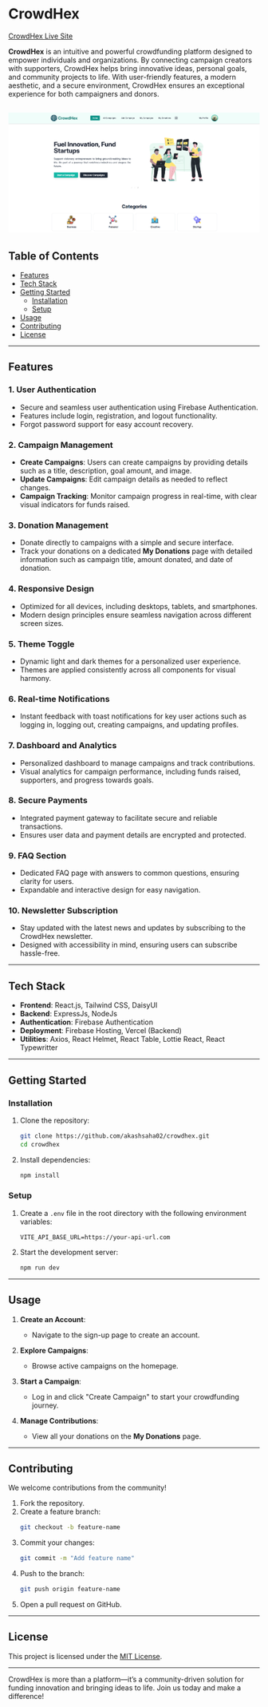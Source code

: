 
# CrowdHex  

[CrowdHex Live Site](https://crowdhex.web.app/)  

**CrowdHex** is an intuitive and powerful crowdfunding platform designed to empower individuals and organizations. By connecting campaign creators with supporters, CrowdHex helps bring innovative ideas, personal goals, and community projects to life. With user-friendly features, a modern aesthetic, and a secure environment, CrowdHex ensures an exceptional experience for both campaigners and donors.

![alt text](./src/assets/github-banner.png)
---

## Table of Contents  

- [Features](#features)  
- [Tech Stack](#tech-stack)  
- [Getting Started](#getting-started)  
  - [Installation](#installation)  
  - [Setup](#setup)  
- [Usage](#usage)  
- [Contributing](#contributing)  
- [License](#license)  

---

## Features  

### 1. **User Authentication**  
- Secure and seamless user authentication using Firebase Authentication.  
- Features include login, registration, and logout functionality.  
- Forgot password support for easy account recovery.  

### 2. **Campaign Management**  
- **Create Campaigns**: Users can create campaigns by providing details such as a title, description, goal amount, and image.  
- **Update Campaigns**: Edit campaign details as needed to reflect changes.  
- **Campaign Tracking**: Monitor campaign progress in real-time, with clear visual indicators for funds raised.  

### 3. **Donation Management**  
- Donate directly to campaigns with a simple and secure interface.  
- Track your donations on a dedicated **My Donations** page with detailed information such as campaign title, amount donated, and date of donation.  

### 4. **Responsive Design**  
- Optimized for all devices, including desktops, tablets, and smartphones.  
- Modern design principles ensure seamless navigation across different screen sizes.  

### 5. **Theme Toggle**  
- Dynamic light and dark themes for a personalized user experience.  
- Themes are applied consistently across all components for visual harmony.  

### 6. **Real-time Notifications**  
- Instant feedback with toast notifications for key user actions such as logging in, logging out, creating campaigns, and updating profiles.  

### 7. **Dashboard and Analytics**  
- Personalized dashboard to manage campaigns and track contributions.  
- Visual analytics for campaign performance, including funds raised, supporters, and progress towards goals.  

### 8. **Secure Payments**  
- Integrated payment gateway to facilitate secure and reliable transactions.  
- Ensures user data and payment details are encrypted and protected.  

### 9. **FAQ Section**  
- Dedicated FAQ page with answers to common questions, ensuring clarity for users.  
- Expandable and interactive design for easy navigation.  

### 10. **Newsletter Subscription**  
- Stay updated with the latest news and updates by subscribing to the CrowdHex newsletter.  
- Designed with accessibility in mind, ensuring users can subscribe hassle-free.  

---

## Tech Stack  

- **Frontend**: React.js, Tailwind CSS, DaisyUI
- **Backend**: ExpressJs, NodeJs  
- **Authentication**: Firebase Authentication  
- **Deployment**: Firebase Hosting, Vercel (Backend)  
- **Utilities**: Axios, React Helmet, React Table, Lottie React, React Typewritter  

---

## Getting Started  

### Installation  

1. Clone the repository:  
   ```bash  
   git clone https://github.com/akashsaha02/crowdhex.git  
   cd crowdhex  
   ```  

2. Install dependencies:  
   ```bash  
   npm install  
   ```  

### Setup  

1. Create a `.env` file in the root directory with the following environment variables:  
   ```env  
   VITE_API_BASE_URL=https://your-api-url.com  
   ```  

2. Start the development server:  
   ```bash  
   npm run dev  
   ```  

---

## Usage  

1. **Create an Account**:  
   - Navigate to the sign-up page to create an account.  

2. **Explore Campaigns**:  
   - Browse active campaigns on the homepage.  

3. **Start a Campaign**:  
   - Log in and click "Create Campaign" to start your crowdfunding journey.  

4. **Manage Contributions**:  
   - View all your donations on the **My Donations** page.  

---

## Contributing  

We welcome contributions from the community!  

1. Fork the repository.  
2. Create a feature branch:  
   ```bash  
   git checkout -b feature-name  
   ```  
3. Commit your changes:  
   ```bash  
   git commit -m "Add feature name"  
   ```  
4. Push to the branch:  
   ```bash  
   git push origin feature-name  
   ```  
5. Open a pull request on GitHub.  

---

## License  

This project is licensed under the [MIT License](LICENSE).  

---

CrowdHex is more than a platform—it’s a community-driven solution for funding innovation and bringing ideas to life. Join us today and make a difference!